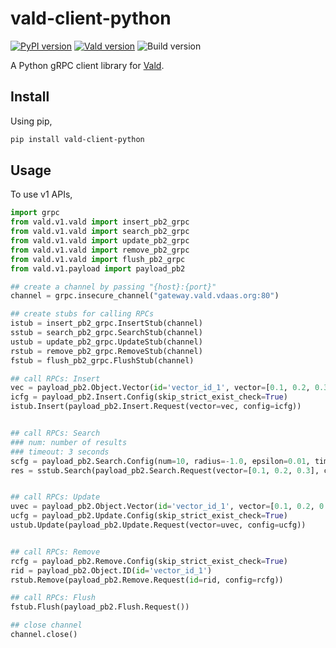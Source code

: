 # vald-client-python

[![PyPI version](https://badge.fury.io/py/vald-client-python.svg)](https://badge.fury.io/py/vald-client-python)
[![Vald version](https://img.shields.io/github/release/vdaas/vald.svg?style=flat-square)](https://github.com/vdaas/vald/releases/latest)
![Build version](https://img.shields.io/badge/python-3.10-green)

A Python gRPC client library for [Vald](https://github.com/vdaas/vald).

## Install

Using pip,

```sh
pip install vald-client-python
```

## Usage

To use v1 APIs,

```python
import grpc
from vald.v1.vald import insert_pb2_grpc
from vald.v1.vald import search_pb2_grpc
from vald.v1.vald import update_pb2_grpc
from vald.v1.vald import remove_pb2_grpc
from vald.v1.vald import flush_pb2_grpc
from vald.v1.payload import payload_pb2

## create a channel by passing "{host}:{port}"
channel = grpc.insecure_channel("gateway.vald.vdaas.org:80")

## create stubs for calling RPCs
istub = insert_pb2_grpc.InsertStub(channel)
sstub = search_pb2_grpc.SearchStub(channel)
ustub = update_pb2_grpc.UpdateStub(channel)
rstub = remove_pb2_grpc.RemoveStub(channel)
fstub = flush_pb2_grpc.FlushStub(channel)

## call RPCs: Insert
vec = payload_pb2.Object.Vector(id='vector_id_1', vector=[0.1, 0.2, 0.3])
icfg = payload_pb2.Insert.Config(skip_strict_exist_check=True)
istub.Insert(payload_pb2.Insert.Request(vector=vec, config=icfg))


## call RPCs: Search
### num: number of results
### timeout: 3 seconds
scfg = payload_pb2.Search.Config(num=10, radius=-1.0, epsilon=0.01, timeout=3000000000)
res = sstub.Search(payload_pb2.Search.Request(vector=[0.1, 0.2, 0.3], config=scfg))


## call RPCs: Update
uvec = payload_pb2.Object.Vector(id='vector_id_1', vector=[0.1, 0.2, 0.3])
ucfg = payload_pb2.Update.Config(skip_strict_exist_check=True)
ustub.Update(payload_pb2.Update.Request(vector=uvec, config=ucfg))


## call RPCs: Remove
rcfg = payload_pb2.Remove.Config(skip_strict_exist_check=True)
rid = payload_pb2.Object.ID(id='vector_id_1')
rstub.Remove(payload_pb2.Remove.Request(id=rid, config=rcfg))

## call RPCs: Flush
fstub.Flush(payload_pb2.Flush.Request())

## close channel
channel.close()
```
